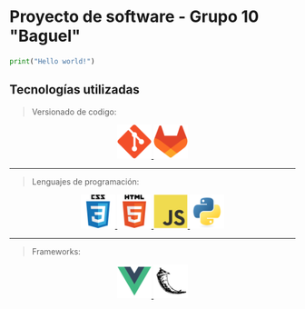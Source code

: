 # Proyecto de software - Grupo 10 **"Baguel"**

```Python
print("Hello world!")
```

## Tecnologías utilizadas
> Versionado de codigo:
<center>
    <a href="https://git-scm.com/" target="_blank" rel="noreferrer">
        <img src="https://raw.githubusercontent.com/devicons/devicon/master/icons/git/git-original.svg" alt="git" width="60" height="60"/> 
    </a>
    <a href="https://about.gitlab.com/" target="_blank" rel="noreferrer">
        <img src="https://raw.githubusercontent.com/devicons/devicon/master/icons/gitlab/gitlab-original.svg" alt="gitlab" width="60" height="60"/> 
    </a>
</center>

---

> Lenguajes de programación:
<center>
    <a href="https://www.w3schools.com/css/" target="_blank" rel="noreferrer">
        <img src="https://raw.githubusercontent.com/devicons/devicon/master/icons/css3/css3-original-wordmark.svg" alt="css3" width="60" height="60"/>
    </a>
    <a href="https://www.w3.org/html/" target="_blank" rel="noreferrer">
        <img src="https://raw.githubusercontent.com/devicons/devicon/master/icons/html5/html5-original-wordmark.svg" alt="html5" width="60" height="60"/>
    </a>
    <a href="https://developer.mozilla.org/en-US/docs/Web/JavaScript" target="_blank" rel="noreferrer">
        <img src="https://raw.githubusercontent.com/devicons/devicon/master/icons/javascript/javascript-original.svg" alt="javascript" width="60" height="60"/>
    </a>
    <a href="https://www.python.org" target="_blank" rel="noreferrer">
        <img src="https://raw.githubusercontent.com/devicons/devicon/master/icons/python/python-original.svg" alt="python" width="60" height="60"/> 
    </a>
</center>

---

> Frameworks:
<center>
    <a href="https://vuejs.org" target="_blank" rel="noreferrer">
        <img src="https://raw.githubusercontent.com/devicons/devicon/master/icons/vuejs/vuejs-original.svg" alt="vuejs" width="60" height="60"/>
    </a>
    <a href="https://flask.palletsprojects.com/en/2.3.x/" target="_blank" rel="noreferrer">
        <img src="https://raw.githubusercontent.com/devicons/devicon/master/icons/flask/flask-original.svg" alt="flask" width="60" height="60"/> 
    </a>
</center>